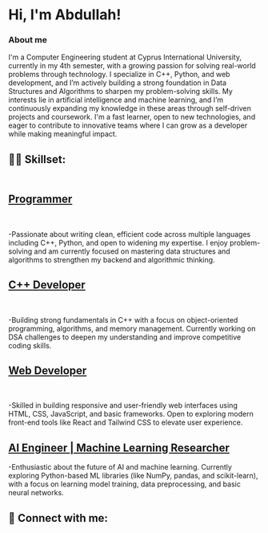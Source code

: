 <h1>Hi, I'm Abdullah! <br/></h1>
<h3>About me</h3>
<p>I'm a Computer Engineering student at Cyprus International University, currently in my 4th semester, with a growing passion for solving real-world problems through technology. I specialize in C++, Python, and web development, and I’m actively building a strong foundation in Data Structures and Algorithms to sharpen my problem-solving skills. My interests lie in artificial intelligence and machine learning, and I’m continuously expanding my knowledge in these areas through self-driven projects and coursework. I'm a fast learner, open to new technologies, and eager to contribute to innovative teams where I can grow as a developer while making meaningful impact.</p>

<h2>👨‍💻 Skillset:</h2>

<h2><br/><a href="https://github.com/joshmadakor1">Programmer</a></h2> <br/>
<p>-Passionate about writing clean, efficient code across multiple languages including C++, Python, and open to widening my expertise. I enjoy problem-solving and am currently focused on mastering data structures and algorithms to strengthen my backend and algorithmic thinking.</p>

<h2><a href="www.linkedin.com/in/abdullahtaheranwershaikh">C++ Developer</a> </h2><br/>
<p>-Building strong fundamentals in C++ with a focus on object-oriented programming, algorithms, and memory management. Currently working on DSA challenges to deepen my understanding and improve competitive coding skills.</p>

<h2><a href="www.linkedin.com/in/abdullahtaheranwershaikh">Web Developer</a></h2> <br/>
<p>-Skilled in building responsive and user-friendly web interfaces using HTML, CSS, JavaScript, and basic frameworks. Open to exploring modern front-end tools like React and Tailwind CSS to elevate user experience.</p>

<h2><a href="www.linkedin.com/in/abdullahtaheranwershaikh">AI Engineer | Machine Learning Researcher</a></h2>
<p>-Enthusiastic about the future of AI and machine learning. Currently exploring Python-based ML libraries (like NumPy, pandas, and scikit-learn), with a focus on learning model training, data preprocessing, and basic neural networks.</p>

<h2> 🤳 Connect with me:</h2>


